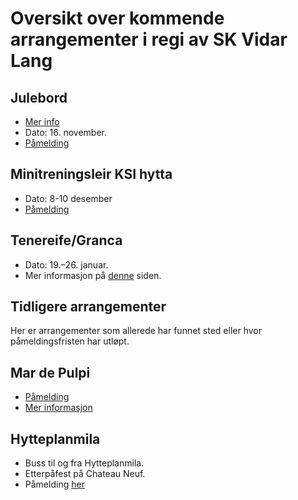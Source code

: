# Oversikt over kommende arrangementer i regi av SK Vidar Lang


## Julebord <Badge type="tip" text="Fest" /> <Badge type="info" text="16. November, 2023" />

* [Mer info](https://www.facebook.com/events/1359388694612729/)
* Dato: 16. november.
* [Påmelding](/arrangementer/sosialt/julebord-23/)

## Minitreningsleir KSI hytta <Badge type="tip" text="Fest" /> <Badge type="info" text="8-10 desember, 2023" />
* Dato: 8-10 desember
* [Påmelding](/treningsleir/2023-q4-minitreningsleir/)

## Tenereife/Granca <Badge type="tip" text="Treningsleir" />  <Badge type="info" text="q1 2024" />

* Dato: 19.–26. januar.
* Mer informasjon på [denne](/arrangementer/treningsleir/2024-q1-fuerteventura) siden.



## Tidligere arrangementer
Her er arrangementer som allerede har funnet sted eller hvor påmeldingsfristen har utløpt.

## Mar de Pulpi <Badge type="tip" text="Utløpt-Treningsleir" /> <Badge type="info" text="Oktober 2023" />

* [Påmelding](https://docs.google.com/forms/d/e/1FAIpQLScL4z4DtAlAR2vj8qbSJe7BcnlxeJCs_zj2Kluf_b5QLkRdeg/viewform)
* [Mer informasjon](https://sites.google.com/skvidar.no/lang/mar-de-pulpi-2023)

## Hytteplanmila <Badge type="tip" text="løp, buss, fest" /> <Badge type="info" text="21. Oktober, 2023" />
* Buss til og fra Hytteplanmila.
* Etterpåfest på Chateau Neuf.
* Påmelding [her](https://neartail.com/sm/MgpJHJ-OX)
